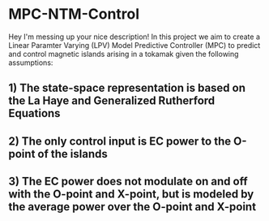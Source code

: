 # MPC-NTM-Control
Hey I'm messing up your nice description!
In this project we aim to create a Linear Paramter Varying (LPV) Model Predictive Controller (MPC) to predict and control magnetic islands arising in a tokamak given the following assumptions:
## 1) The state-space representation is based on the La Haye and Generalized Rutherford Equations
## 2) The only control input is EC power to the O-point of the islands
## 3) The EC power does not modulate on and off with the O-point and X-point, but is modeled by the average power over the O-point and X-point
